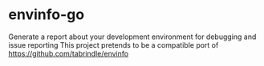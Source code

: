 # envinfo-go
Generate a report about your development environment for debugging and issue reporting
This project pretends to be a compatible port of https://github.com/tabrindle/envinfo
